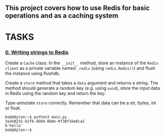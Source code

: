 ## This project covers how to use Redis for basic operations and as a caching system

# TASKS

### [0. Writing strings to Redis](./exercise_0.py)
Create a `Cache` class. In the `__init__` method, store an instance of the `Redis client` as a private variable named `_redis` (using `redis.Redis()`) and flush the instance using flushdb.

Create a `store` method that takes a `data` argument and returns a string. The method should generate a random key (e.g. using `uuid`), store the input data in Redis using the random key and return the key.

Type-annotate `store` correctly. Remember that data can be a str, bytes, int or float.
```
bob@dylan:~$ python3 main.py 
3a3e8231-b2f6-450d-8b0e-0f38f16e8ca2
b'hello'
bob@dylan:~$ 
```